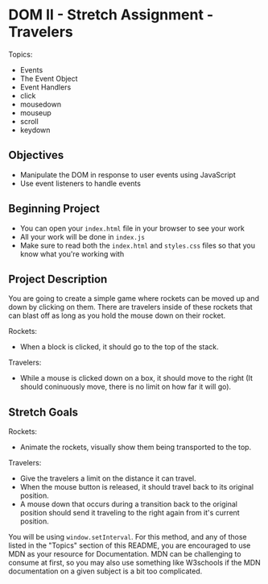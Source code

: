 # DOM II - Stretch Assignment - Travelers 

Topics:
 * Events
 * The Event Object
 * Event Handlers
  * click
  * mousedown
  * mouseup
  * scroll
  * keydown

## Objectives
 * Manipulate the DOM in response to user events using JavaScript
 * Use event listeners to handle events

## Beginning Project
 * You can open your `index.html` file in your browser to see your work
 * All your work will be done in `index.js`
 * Make sure to read both the `index.html` and `styles.css` files so that you know what you're working with

## Project Description
 You are going to create a simple game where rockets can be moved up and down by clicking on them.  There are travelers inside of these rockets that can blast off as long as you hold the mouse down on their rocket.

 Rockets:
  * When a block is clicked, it should go to the top of the stack.

 Travelers:
  * While a mouse is clicked down on a box, it should move to the right (It should coninuously move, there is no limit on how far it will go).
  
## Stretch Goals
  
  Rockets:
    
  * Animate the rockets, visually show them being transported to the top.
  
  Travelers:
    
  * Give the travelers a limit on the distance it can travel.
  * When the mouse button is released, it should travel back to its original position.
  * A mouse down that occurs during a transition back to the original position should send it traveling to the right again  from it's current position.
  
  You will be using `window.setInterval`. For this method, and any of those listed in the "Topics" section of this README, you are encouraged to use MDN as your resource for Documentation. MDN can be challenging to consume at first, so you may also use something like W3schools if the MDN documentation on a given subject is a bit too complicated.
